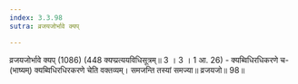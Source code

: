 ```yaml
---
index: 3.3.98
sutra: व्रजयजोर्भावे क्यप्

---
```

व्रजयजोर्भावे क्यप् (1086) (448 क्यप्प्रत्ययविधिसूत्रम्॥ 3 । 3 । 1 आ. 26) - क्यब्विधिरधिकरणे च- (भाष्यम्) क्यब्विधिरधिरकरणे चेति वक्तव्यम्। समजन्ति तस्यां समज्या॥ व्रजयजो॥ 98॥